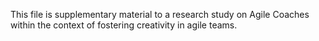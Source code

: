 This file is supplementary material to a research study on Agile Coaches within the context of fostering creativity in agile teams.
